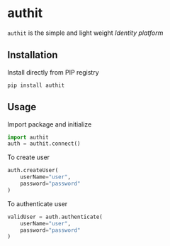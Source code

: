 # authit

`authit` is the simple and light weight *Identity platform*

## Installation

Install directly from PIP registry

```
pip install authit
```

## Usage

Import package and initialize

```python
import authit
auth = authit.connect()
```

To create user

```python
auth.createUser(
    userName="user",
    password="password"
)
```

To authenticate user

```python
validUser = auth.authenticate(
    userName="user",
    password="password"
)
